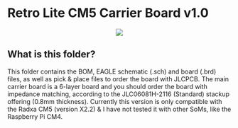 # Retro Lite CM5 Carrier Board v1.0 

<p align="center">
   <img src="https://i.imgur.com/0A3Rhk7.png"/>
</p>

## What is this folder?
This folder contains the BOM, EAGLE schematic (.sch) and board (.brd) files, as well as pick & place files to order the board with JLCPCB.
The main carrier board is a 6-layer board and you should order the board with impedance matching, according to the JLC06081H-2116 (Standard) stackup offering (0.8mm thickness). 
Currently this version is only compatible with the Radxa CM5 (version X2.2) & I have not tested it with other SoMs, like the Raspberry Pi CM4. 
